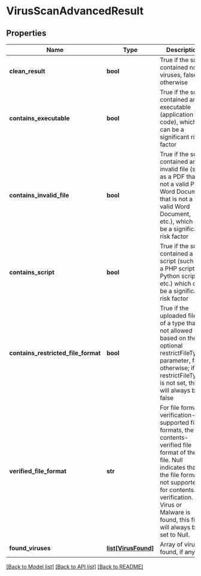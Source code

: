 # VirusScanAdvancedResult

## Properties
Name | Type | Description | Notes
------------ | ------------- | ------------- | -------------
**clean_result** | **bool** | True if the scan contained no viruses, false otherwise | [optional] 
**contains_executable** | **bool** | True if the scan contained an executable (application code), which can be a significant risk factor | [optional] 
**contains_invalid_file** | **bool** | True if the scan contained an invalid file (such as a PDF that is not a valid PDF, Word Document that is not a valid Word Document, etc.), which can be a significant risk factor | [optional] 
**contains_script** | **bool** | True if the scan contained a script (such as a PHP script, Python script, etc.) which can be a significant risk factor | [optional] 
**contains_restricted_file_format** | **bool** | True if the uploaded file is of a type that is not allowed based on the optional restrictFileTypes parameter, false otherwise; if restrictFileTypes is not set, this will always be false | [optional] 
**verified_file_format** | **str** | For file format verification-supported file formats, the contents-verified file format of the file.  Null indicates that the file format is not supported for contents verification.  If a Virus or Malware is found, this field will always be set to Null. | [optional] 
**found_viruses** | [**list[VirusFound]**](VirusFound.md) | Array of viruses found, if any | [optional] 

[[Back to Model list]](../README.md#documentation-for-models) [[Back to API list]](../README.md#documentation-for-api-endpoints) [[Back to README]](../README.md)


